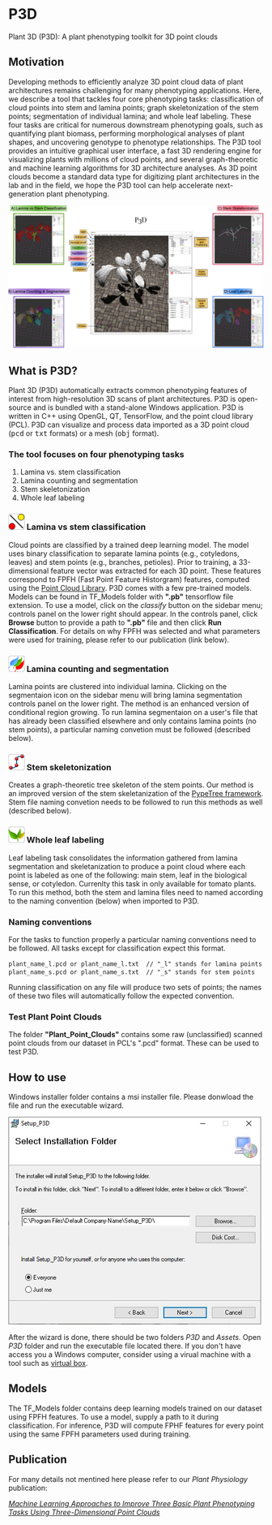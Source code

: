 # P3D
Plant 3D (P3D): A plant phenotyping toolkit for 3D point clouds

<h2> Motivation</h2>

Developing methods to efficiently analyze 3D point cloud data of plant architectures remains challenging for many phenotyping applications. Here, we describe a tool that tackles four core phenotyping tasks: classification of cloud points into stem and lamina points; graph skeletonization of the stem points; segmentation of individual lamina; and whole leaf labeling. These four tasks are critical for numerous downstream phenotyping goals, such as quantifying plant biomass, performing morphological analyses of plant shapes, and uncovering genotype to phenotype relationships. The P3D tool provides an intuitive graphical user interface, a fast 3D rendering engine for visualizing plants with millions of cloud points, and several graph-theoretic and machine learning algorithms for 3D architecture analyses. As 3D point clouds become a standard data type for digitizing plant architectures in the lab and in the field, we hope the P3D tool can help accelerate next-generation plant phenotyping.

<img src="./imgs/P3D_figure_V3.JPG">

<h2> What is P3D?</h2>
  
Plant 3D (P3D) automatically extracts common phenotyping features of interest from high-resolution 3D scans of plant architectures. 
P3D is open-source and is bundled with a stand-alone Windows application. P3D is written in C++ using OpenGL, QT, TensorFlow, and the point cloud library (PCL). 
P3D can visualize and process data imported as a 3D point cloud (<TT>pcd</TT> or <TT>txt</TT> formats) or a mesh (<TT>obj</TT> format). 

<h3>The tool focuses on four phenotyping tasks</h3> 
<OL>
  <li>Lamina vs. stem classification</li>
  <li>Lamina counting and segmentation</li>
  <li>Stem skeletonization</li>
  <li>Whole leaf labeling</li>
</OL>

<!-- Classification ------------------------------------------------------------------------------------------------------->

<h3> <img src="./imgs/classify_border.png"> Lamina vs stem classification </h3>

Cloud points are classified by a trained deep learning model.
The model uses binary classification to separate lamina points (e.g., cotyledons, leaves) and stem points (e.g., branches, petioles).
Prior to training, a 33-dimensional feature vector was extracted for each 3D point. These features correspond to FPFH (Fast Point Feature Historgram) features, computed using the [Point Cloud Library](http://www.pointclouds.org/).
P3D comes with a few pre-trained models. Models can be found in TF_Models folder with __".pb"__ tensorflow file extension.
To use a model, click on the _classify_ button on the sidebar menu; controls panel on the lower right should appear. 
In the controls panel, click __Browse__ button to provide a path to __".pb"__ file and then click __Run Classification__.
For details on why FPFH was selected and what parameters were used for training, please refer to our publication (link below).

<!-- Segmentation -------------------------------------------------------------------------------------------------------->

<h3> <img src="./imgs/lamina_segement_border.png"> Lamina counting and segmentation</h3>

Lamina points are clustered into individual lamina. Clicking on the segmentaion icon on the sidebar menu will bring lamina segmentation controls panel on the lower right. The method is an enhanced version of conditional region growing.
To run lamina segmentaion on a user's file that has already been classified elsewhere and only contains lamina points (no stem points), a particular naming convetion must be followed (described below). 

<!-- Skeletonization -------------------------------------------------------------------------------------------------------->

<h3> <img src="./imgs/roots.png"> Stem skeletonization</h3>

Creates a graph-theoretic tree skeleton of the stem points. Our method is an improved version of the stem skeletanization of the [PypeTree framework](https://www.mdpi.com/1424-8220/14/3/4271). Stem file naming convetion needs to be followed to run this methods as well (described below).

<!-- Leaf labeling -------------------------------------------------------------------------------------------------------->

<h3> <img src="./imgs/leaf_labeling.png"> Whole leaf labeling</h3>

Leaf labeling task consolidates the information gathered from lamina segmentation and skeletanization to produce a point cloud where
each point is labeled as one of the following: main stem, leaf in the biological sense, or cotyledon.
Currenlty this task in only available for tomato plants. 
To run this method, both the stem and lamina files need to named according to the naming convention (below) when imported to P3D.

<!-- Conventions -------------------------------------------------------------------------------------------------------->

<h3> Naming conventions </h3>
For the tasks to function properly a particular naming conventions need to be followed. 
All tasks except for classification expect this format.

```
plant_name_l.pcd or plant_name_l.txt  // "_l" stands for lamina points
plant_name_s.pcd or plant_name_s.txt  // "_s" stands for stem points
```

Running classification on any file will produce two sets of points; the names of these two files will automatically follow the expected convention.

<!-- Conventions -------------------------------------------------------------------------------------------------------->

<h3> Test Plant Point Clouds</h3>

The folder __"Plant_Point_Clouds"__ contains some raw (unclassified) scanned point clouds from our dataset in PCL's ".pcd" format. These can be used to test P3D.


<h2> How to use</h2>

Windows installer folder contains a msi installer file. Please donwload the file and run the executable wizard.

<img src="./imgs/install.JPG"> 

After the wizard is done, there should be two folders _P3D_ and _Assets_. Open _P3D_ folder and run the executable file located there. If you don't have access you a Windows computer, consider using a virual machine with a tool such as [virtual box](https://www.virtualbox.org/).

<!-- Models -------------------------------------------------------------------------------------------------------->
  
<h2> Models</h2>

The TF_Models folder contains deep learning models trained on our dataset using FPFH features. To use a model, supply a path to it during classification. For inference, P3D will compute FPHF features for every point using the same FPFH parameters used during training.
  
<h2> Publication </h2>

For many details not mentined here please refer to our _Plant Physiology_ publication:

[_Machine Learning Approaches to Improve Three Basic Plant Phenotyping Tasks Using Three-Dimensional Point Clouds_](http://www.plantphysiol.org/content/181/4/1425)

